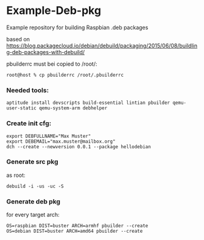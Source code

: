 # Example-Deb-pkg
Example repository for building Raspbian .deb packages

based on https://blog.packagecloud.io/debian/debuild/packaging/2015/06/08/buildling-deb-packages-with-debuild/

pbuilderrc must bei copied to /root/:
```
root@host % cp pbuilderrc /root/.pbuilderrc
```

### Needed tools:

```
aptitude install devscripts build-essential lintian pbuilder qemu-user-static qemu-system-arm debhelper
```

### Create init cfg:

```
export DEBFULLNAME="Max Muster"
export DEBEMAIL="max.muster@mailbox.org"
dch --create --newversion 0.0.1 --package hellodebian
```

### Generate src pkg

as root:
```
debuild -i -us -uc -S
```

### Generate deb pkg

for every target arch:
```
OS=raspbian DIST=buster ARCH=armhf pbuilder --create
OS=debian DIST=buster ARCH=amd64 pbuilder --create
```

